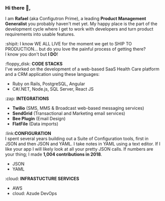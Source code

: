 ### Hi there 👋,
I am **Rafael** (aka Configutron Prime), a leading **Product Management Generalist** you probably haven't met yet. My happy place is the part of the development cycle where I get to work with developers and turn product requirements into usable features.

:shipit: I know WE ALL LIVE for the moment we get to SHIP TO PRODUCTION... but do you love the painful process of getting there?</br> 
I know you don't but <b>I DO</b>!

<p>
:floppy_disk: <b>CODE STACKS</b></br>
I've worked on the development of a web-based SaaS Health Care platform and a CRM application using these languages:
<ul>
<li>Ruby on Rails, PostgreSQL, Angular</li>
<li>C#/.NET, Node.js, SQL Server, React JS</li>
</ul>  
</p>

<p>
:zap: <b>INTEGRATIONS</b>
<ul>
<li><b>Twilio</b> (SMS, MMS & Broadcast web-based messaging services)</li>
<li><b>SendGrid</b> (Transactional and Marketing email services)</li>
<li><b>Bee Plugin</b> (Email Design)</li>
<li><b>FlatFile</b> (Data imports)</li>
</ul>  
</p>

<p>
:link:<b>CONFIGURATION</b></br>
I spent several years building out a Suite of Configuration tools, first in JSON and then JSON and YAML. I take notes in YAML using a text editor. If I like your app I will likely look at all your pretty JSON calls. If numbers are your thing; I made <b>1,004 contributions in 2018</b>.</br>
<ul>
<li>JSON</li>
<li>YAML</li>
</ul>  
</p>
<p>
:cloud: <b>INFRASTUCTURE SERVICES</b>
<ul>
<li>AWS</li>
<li>cloud: Azude DevOps</li>
</ul>  
</p>

<!--
**rafabkny/rafabkny** is a ✨ _special_ ✨ repository because its `README.md` (this file) appears on your GitHub profile.

Here are some ideas to get you started:

- 🔭 I’m currently working on ...
- 🌱 I’m currently learning ...
- 👯 I’m looking to collaborate on ...
- 🤔 I’m looking for help with ...
- 💬 Ask me about ...
- 📫 How to reach me: ...
- 😄 Pronouns: ...
- ⚡ Fun fact: ...
-->
